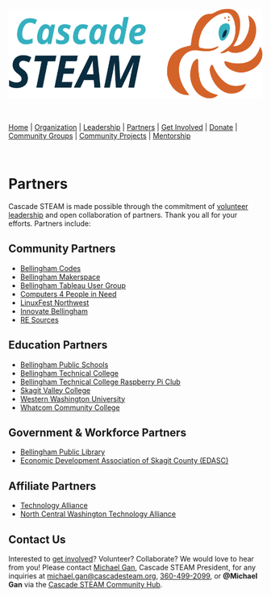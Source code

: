 <style>
  .header {
	display: none;
  }
  .footer {
	display: none;
  }
</style>

<p align="center"><img src="/assets/images/Cascade_STEAM_horizontal_logo_primary.svg" width="600" height="178" /></p>

<br>

[Home](/) | [Organization](/organization) | [Leadership](/leadership) | [Partners](/partners) | [Get Involved](/get-involved) | [Donate](/donate) | [Community Groups](/community-groups) | [Community Projects](/community-projects) | [Mentorship](/mentorship)

<br>

# Partners

Cascade STEAM is made possible through the commitment of [volunteer leadership](/leadership) and open collaboration of partners. Thank you all for your efforts. Partners include:

## Community Partners

- [Bellingham Codes](https://bellingham.codes)
- [Bellingham Makerspace](https://bellinghammakerspace.org)
- [Bellingham Tableau User Group](https://usergroups.tableau.com/bellingham-tableau-user-group)
- [Computers 4 People in Need](https://c4pin.org)
- [LinuxFest Northwest](https://lfnw.org)
- [Innovate Bellingham](https://innovatebellingham.org)
- [RE Sources](https://re-sources.org)

## Education Partners

- [Bellingham Public Schools](https://bellinghamschools.org)
- [Bellingham Technical College](https://btc.edu)
- [Bellingham Technical College Raspberry Pi Club](https://www.raspberrypiclub.org)
- [Skagit Valley College](https://skagit.edu)
- [Western Washington University](https://wwu.edu)
- [Whatcom Community College](https://whatcom.edu)

## Government & Workforce Partners

- [Bellingham Public Library](https://bellinghampubliclibrary.org)
- [Economic Development Association of Skagit County (EDASC)](https://skagit.org)

## Affiliate Partners

- [Technology Alliance](https://technology-alliance.com)
- [North Central Washington Technology Alliance](https://ncwtech.org)

## Contact Us

Interested to [get involved](/get-involved)? Volunteer? Collaborate? We would love to hear from you! Please contact [Michael Gan](https://www.linkedin.com/in/michaelbgan), Cascade STEAM President, for any inquiries at [michael.gan@cascadesteam.org](mailto:michael.gan@cascadesteam.org), [360-499-2099](tel:3604992099), or **@Michael Gan** via the [Cascade STEAM Community Hub](http://discord.cascadesteam.org).
